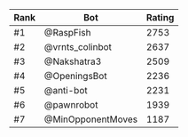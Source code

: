 Rank|Bot|Rating
---|---|---
#1|@RaspFish|2753
#2|@vrnts_colinbot|2637
#3|@Nakshatra3|2509
#4|@OpeningsBot|2236
#5|@anti-bot|2231
#6|@pawnrobot|1939
#7|@MinOpponentMoves|1187
